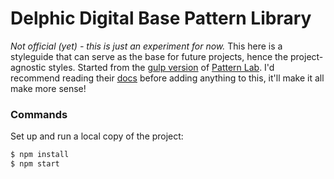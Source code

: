 # Delphic Digital Base Pattern Library

_Not official (yet) - this is just an experiment for now._
This here is a styleguide that can serve as the base for future projects, hence the project-agnostic styles. Started from the [gulp version](https://github.com/pattern-lab/edition-node-gulp) of [Pattern Lab](http://patternlab.io/). I'd recommend reading their [docs](http://patternlab.io/docs/index.html) before adding anything to this, it'll make it all make more sense!

### Commands
Set up and run a local copy of the project:
```sh
$ npm install
$ npm start
```

